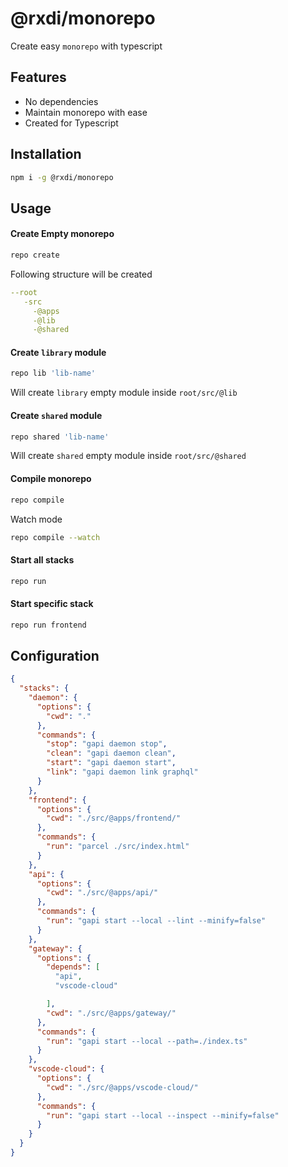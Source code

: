# @rxdi/monorepo

Create easy `monorepo` with typescript

## Features

- No dependencies
- Maintain monorepo with ease
- Created for Typescript

## Installation

```bash
npm i -g @rxdi/monorepo
```

## Usage

#### Create Empty monorepo

```bash
repo create
```

Following structure will be created

```yml
--root
   -src
     -@apps
     -@lib
     -@shared
```

#### Create `library` module

```bash
repo lib 'lib-name'
```

Will create `library` empty module inside `root/src/@lib`

#### Create `shared` module

```bash
repo shared 'lib-name'
```

Will create `shared` empty module inside `root/src/@shared`

#### Compile monorepo

```bash
repo compile
```

Watch mode

```bash
repo compile --watch
```

#### Start all stacks

```bash
repo run
```

#### Start specific stack

```bash
repo run frontend
```

## Configuration

```json
{
  "stacks": {
    "daemon": {
      "options": {
        "cwd": "."
      },
      "commands": {
        "stop": "gapi daemon stop",
        "clean": "gapi daemon clean",
        "start": "gapi daemon start",
        "link": "gapi daemon link graphql"
      }
    },
    "frontend": {
      "options": {
        "cwd": "./src/@apps/frontend/"
      },
      "commands": {
        "run": "parcel ./src/index.html"
      }
    },
    "api": {
      "options": {
        "cwd": "./src/@apps/api/"
      },
      "commands": {
        "run": "gapi start --local --lint --minify=false"
      }
    },
    "gateway": {
      "options": {
        "depends": [
          "api",
          "vscode-cloud"

        ],
        "cwd": "./src/@apps/gateway/"
      },
      "commands": {
        "run": "gapi start --local --path=./index.ts"
      }
    },
    "vscode-cloud": {
      "options": {
        "cwd": "./src/@apps/vscode-cloud/"
      },
      "commands": {
        "run": "gapi start --local --inspect --minify=false"
      }
    }
  }
}
```